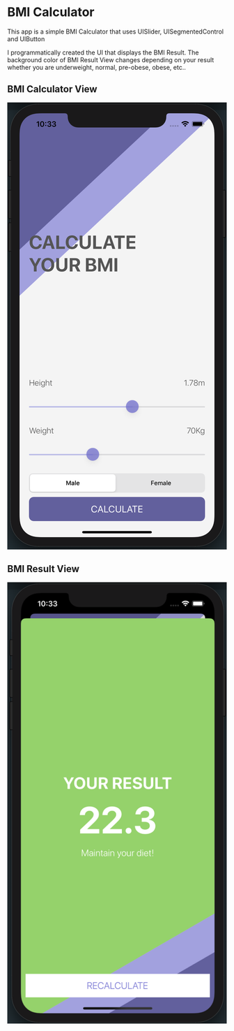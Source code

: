 
#  BMI Calculator

This app is a simple BMI Calculator that uses UISlider, UISegmentedControl and UIButton

I programmatically created the UI that displays the BMI Result. The background color of BMI Result View changes depending on your result whether you are underweight, normal, pre-obese, obese, etc..

## BMI Calculator View
![App-Screenshot](documentation/1.png)

## BMI Result View
![App-Screenshot](documentation/2.png)
